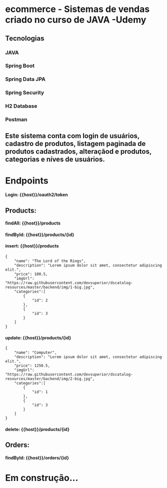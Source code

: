 # ecommerce - Sistemas de vendas criado no curso de JAVA -Udemy

## Tecnologias
### JAVA
### Spring Boot
### Spring Data JPA
### Spring Security
### H2 Database
### Postman

## Este sistema conta com login de usuários, cadastro de produtos, listagem paginada de produtos cadastrados, alteraçãod e produtos, categorias e níves de usuários.

# Endpoints

#### Login: {{host}}/oauth2/token

## Products:
#### findAll: {{host}}/products
#### findById: {{host}}/products/{id}
#### insert: {{host}}/products
````
{
    "name": "The Lord of the Rings",
    "description": "Lorem ipsum dolor sit amet, consectetur adipiscing elit.",
    "price": 100.5,
    "imgUrl": "https://raw.githubusercontent.com/devsuperior/dscatalog-resources/master/backend/img/1-big.jpg",
    "categories":[
        {
            "id": 2
        },
        {
            "id": 3
        }
    ]
}
````
#### update: {{host}}/products/{id}
````
{
    "name": "Computer",
    "description": "Lorem ipsum dolor sit amet, consectetur adipiscing elit.",
    "price": 1250.5,
    "imgUrl": "https://raw.githubusercontent.com/devsuperior/dscatalog-resources/master/backend/img/2-big.jpg",
    "categories":[
        {
            "id": 1
        },
        {
            "id": 3
        }
    ]
}
````
#### delete: {{host}}/products/{id}

## Orders:

#### findById: {{host}}/orders/{id}

# Em construção...
